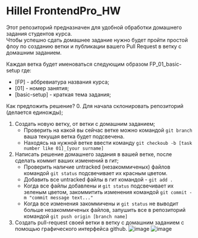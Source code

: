 # Hillel FrontendPro_HW
Этот репозиторий предназначен для удобной обработки домашнего задания студентов курса.  
Чтобы успешно сдать домашнее задание нужно будет пройти простой флоу по созданию ветки и публикации вашего Pull Request в ветку с домашним заданием. 

Каждая ветка будет именоваться следующим образом FP_01_basic-setup где:
 - [FP] - аббревиатура названия курса;
 - [01] - номер занятия;
 - [basic-setup] - краткая тема задания;

Как предложить решение? 
0. Для начала склонировать репозиторий (делается единожды);
1. Cоздать новую ветку, от ветки с домашним заданием;
    - Проверить на какой вы сейчас ветке можно командой `git branch` ваша текущая ветка будет подсвечена.
    - Находясь на нужной ветке ввести команду `git checkoub -b [task number like 01]_[your surname]`
2. Написать решение домашнего задания в вашей ветке, после сделать коммит ваших изменений в гит;
    - Проверить наличие untracked (незакоммиченых) файлов командой `git status` подсвечивает их красным цветом.
    - Добавить все untracked файлы в гит командой - `git add . `
    - Когда все файлы добавлены и `git status` подсвечивает их зеленым цветом, закоммитить изменения командой `git commit -m "commit message text..."`
    - Когда все изменения закоммичены и `git status` не выводит больше незакоммиченых файлов, запушить все в репозиторий командой `git push origin [branch name]`
3. Создать pull-request своей ветки в ветку с домашним заданием с помощью графического интерфейса github. 
![image](https://user-images.githubusercontent.com/15275759/116479821-f2f39380-a888-11eb-9755-6a91e148c7fd.png)
![image](https://user-images.githubusercontent.com/15275759/116480327-d015af00-a889-11eb-973e-3c45948b5c1c.png)
